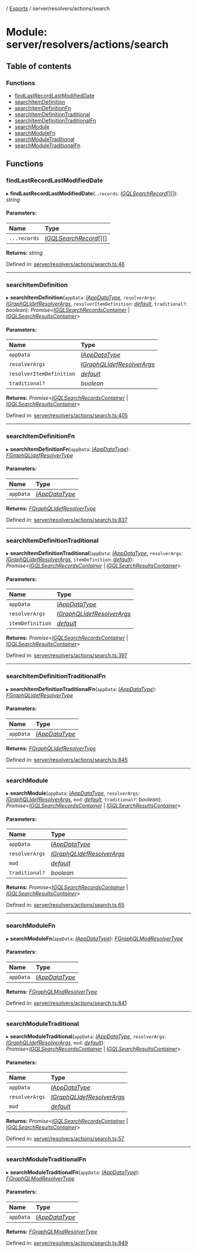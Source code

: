 [](../README.md) / [Exports](../modules.md) / server/resolvers/actions/search

# Module: server/resolvers/actions/search

## Table of contents

### Functions

- [findLastRecordLastModifiedDate](server_resolvers_actions_search.md#findlastrecordlastmodifieddate)
- [searchItemDefinition](server_resolvers_actions_search.md#searchitemdefinition)
- [searchItemDefinitionFn](server_resolvers_actions_search.md#searchitemdefinitionfn)
- [searchItemDefinitionTraditional](server_resolvers_actions_search.md#searchitemdefinitiontraditional)
- [searchItemDefinitionTraditionalFn](server_resolvers_actions_search.md#searchitemdefinitiontraditionalfn)
- [searchModule](server_resolvers_actions_search.md#searchmodule)
- [searchModuleFn](server_resolvers_actions_search.md#searchmodulefn)
- [searchModuleTraditional](server_resolvers_actions_search.md#searchmoduletraditional)
- [searchModuleTraditionalFn](server_resolvers_actions_search.md#searchmoduletraditionalfn)

## Functions

### findLastRecordLastModifiedDate

▸ **findLastRecordLastModifiedDate**(...`records`: [*IGQLSearchRecord*](../interfaces/gql_querier.igqlsearchrecord.md)[][]): *string*

#### Parameters:

Name | Type |
:------ | :------ |
`...records` | [*IGQLSearchRecord*](../interfaces/gql_querier.igqlsearchrecord.md)[][] |

**Returns:** *string*

Defined in: [server/resolvers/actions/search.ts:46](https://github.com/onzag/itemize/blob/55e63f2c/server/resolvers/actions/search.ts#L46)

___

### searchItemDefinition

▸ **searchItemDefinition**(`appData`: [*IAppDataType*](../interfaces/server.iappdatatype.md), `resolverArgs`: [*IGraphQLIdefResolverArgs*](../interfaces/base_root_gql.igraphqlidefresolverargs.md), `resolverItemDefinition`: [*default*](../classes/base_root_module_itemdefinition.default.md), `traditional?`: *boolean*): *Promise*<[*IGQLSearchRecordsContainer*](../interfaces/gql_querier.igqlsearchrecordscontainer.md) \| [*IGQLSearchResultsContainer*](../interfaces/gql_querier.igqlsearchresultscontainer.md)\>

#### Parameters:

Name | Type |
:------ | :------ |
`appData` | [*IAppDataType*](../interfaces/server.iappdatatype.md) |
`resolverArgs` | [*IGraphQLIdefResolverArgs*](../interfaces/base_root_gql.igraphqlidefresolverargs.md) |
`resolverItemDefinition` | [*default*](../classes/base_root_module_itemdefinition.default.md) |
`traditional?` | *boolean* |

**Returns:** *Promise*<[*IGQLSearchRecordsContainer*](../interfaces/gql_querier.igqlsearchrecordscontainer.md) \| [*IGQLSearchResultsContainer*](../interfaces/gql_querier.igqlsearchresultscontainer.md)\>

Defined in: [server/resolvers/actions/search.ts:405](https://github.com/onzag/itemize/blob/55e63f2c/server/resolvers/actions/search.ts#L405)

___

### searchItemDefinitionFn

▸ **searchItemDefinitionFn**(`appData`: [*IAppDataType*](../interfaces/server.iappdatatype.md)): [*FGraphQLIdefResolverType*](base_root_gql.md#fgraphqlidefresolvertype)

#### Parameters:

Name | Type |
:------ | :------ |
`appData` | [*IAppDataType*](../interfaces/server.iappdatatype.md) |

**Returns:** [*FGraphQLIdefResolverType*](base_root_gql.md#fgraphqlidefresolvertype)

Defined in: [server/resolvers/actions/search.ts:837](https://github.com/onzag/itemize/blob/55e63f2c/server/resolvers/actions/search.ts#L837)

___

### searchItemDefinitionTraditional

▸ **searchItemDefinitionTraditional**(`appData`: [*IAppDataType*](../interfaces/server.iappdatatype.md), `resolverArgs`: [*IGraphQLIdefResolverArgs*](../interfaces/base_root_gql.igraphqlidefresolverargs.md), `itemDefinition`: [*default*](../classes/base_root_module_itemdefinition.default.md)): *Promise*<[*IGQLSearchRecordsContainer*](../interfaces/gql_querier.igqlsearchrecordscontainer.md) \| [*IGQLSearchResultsContainer*](../interfaces/gql_querier.igqlsearchresultscontainer.md)\>

#### Parameters:

Name | Type |
:------ | :------ |
`appData` | [*IAppDataType*](../interfaces/server.iappdatatype.md) |
`resolverArgs` | [*IGraphQLIdefResolverArgs*](../interfaces/base_root_gql.igraphqlidefresolverargs.md) |
`itemDefinition` | [*default*](../classes/base_root_module_itemdefinition.default.md) |

**Returns:** *Promise*<[*IGQLSearchRecordsContainer*](../interfaces/gql_querier.igqlsearchrecordscontainer.md) \| [*IGQLSearchResultsContainer*](../interfaces/gql_querier.igqlsearchresultscontainer.md)\>

Defined in: [server/resolvers/actions/search.ts:397](https://github.com/onzag/itemize/blob/55e63f2c/server/resolvers/actions/search.ts#L397)

___

### searchItemDefinitionTraditionalFn

▸ **searchItemDefinitionTraditionalFn**(`appData`: [*IAppDataType*](../interfaces/server.iappdatatype.md)): [*FGraphQLIdefResolverType*](base_root_gql.md#fgraphqlidefresolvertype)

#### Parameters:

Name | Type |
:------ | :------ |
`appData` | [*IAppDataType*](../interfaces/server.iappdatatype.md) |

**Returns:** [*FGraphQLIdefResolverType*](base_root_gql.md#fgraphqlidefresolvertype)

Defined in: [server/resolvers/actions/search.ts:845](https://github.com/onzag/itemize/blob/55e63f2c/server/resolvers/actions/search.ts#L845)

___

### searchModule

▸ **searchModule**(`appData`: [*IAppDataType*](../interfaces/server.iappdatatype.md), `resolverArgs`: [*IGraphQLIdefResolverArgs*](../interfaces/base_root_gql.igraphqlidefresolverargs.md), `mod`: [*default*](../classes/base_root_module.default.md), `traditional?`: *boolean*): *Promise*<[*IGQLSearchRecordsContainer*](../interfaces/gql_querier.igqlsearchrecordscontainer.md) \| [*IGQLSearchResultsContainer*](../interfaces/gql_querier.igqlsearchresultscontainer.md)\>

#### Parameters:

Name | Type |
:------ | :------ |
`appData` | [*IAppDataType*](../interfaces/server.iappdatatype.md) |
`resolverArgs` | [*IGraphQLIdefResolverArgs*](../interfaces/base_root_gql.igraphqlidefresolverargs.md) |
`mod` | [*default*](../classes/base_root_module.default.md) |
`traditional?` | *boolean* |

**Returns:** *Promise*<[*IGQLSearchRecordsContainer*](../interfaces/gql_querier.igqlsearchrecordscontainer.md) \| [*IGQLSearchResultsContainer*](../interfaces/gql_querier.igqlsearchresultscontainer.md)\>

Defined in: [server/resolvers/actions/search.ts:65](https://github.com/onzag/itemize/blob/55e63f2c/server/resolvers/actions/search.ts#L65)

___

### searchModuleFn

▸ **searchModuleFn**(`appData`: [*IAppDataType*](../interfaces/server.iappdatatype.md)): [*FGraphQLModResolverType*](base_root_gql.md#fgraphqlmodresolvertype)

#### Parameters:

Name | Type |
:------ | :------ |
`appData` | [*IAppDataType*](../interfaces/server.iappdatatype.md) |

**Returns:** [*FGraphQLModResolverType*](base_root_gql.md#fgraphqlmodresolvertype)

Defined in: [server/resolvers/actions/search.ts:841](https://github.com/onzag/itemize/blob/55e63f2c/server/resolvers/actions/search.ts#L841)

___

### searchModuleTraditional

▸ **searchModuleTraditional**(`appData`: [*IAppDataType*](../interfaces/server.iappdatatype.md), `resolverArgs`: [*IGraphQLIdefResolverArgs*](../interfaces/base_root_gql.igraphqlidefresolverargs.md), `mod`: [*default*](../classes/base_root_module.default.md)): *Promise*<[*IGQLSearchRecordsContainer*](../interfaces/gql_querier.igqlsearchrecordscontainer.md) \| [*IGQLSearchResultsContainer*](../interfaces/gql_querier.igqlsearchresultscontainer.md)\>

#### Parameters:

Name | Type |
:------ | :------ |
`appData` | [*IAppDataType*](../interfaces/server.iappdatatype.md) |
`resolverArgs` | [*IGraphQLIdefResolverArgs*](../interfaces/base_root_gql.igraphqlidefresolverargs.md) |
`mod` | [*default*](../classes/base_root_module.default.md) |

**Returns:** *Promise*<[*IGQLSearchRecordsContainer*](../interfaces/gql_querier.igqlsearchrecordscontainer.md) \| [*IGQLSearchResultsContainer*](../interfaces/gql_querier.igqlsearchresultscontainer.md)\>

Defined in: [server/resolvers/actions/search.ts:57](https://github.com/onzag/itemize/blob/55e63f2c/server/resolvers/actions/search.ts#L57)

___

### searchModuleTraditionalFn

▸ **searchModuleTraditionalFn**(`appData`: [*IAppDataType*](../interfaces/server.iappdatatype.md)): [*FGraphQLModResolverType*](base_root_gql.md#fgraphqlmodresolvertype)

#### Parameters:

Name | Type |
:------ | :------ |
`appData` | [*IAppDataType*](../interfaces/server.iappdatatype.md) |

**Returns:** [*FGraphQLModResolverType*](base_root_gql.md#fgraphqlmodresolvertype)

Defined in: [server/resolvers/actions/search.ts:849](https://github.com/onzag/itemize/blob/55e63f2c/server/resolvers/actions/search.ts#L849)
